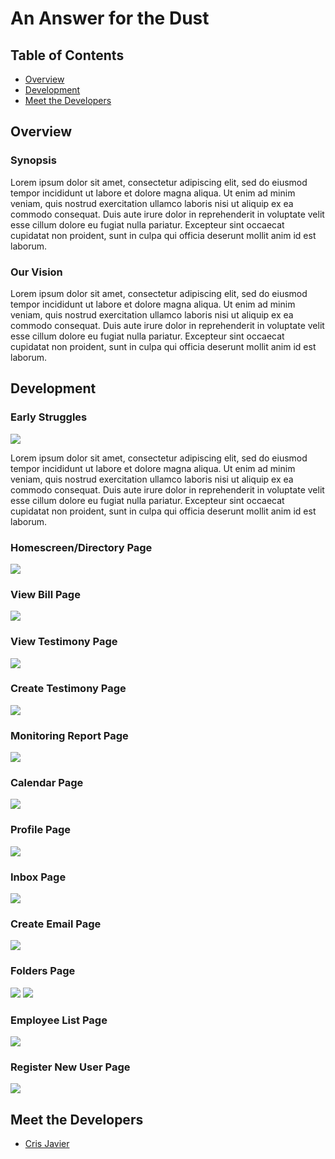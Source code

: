 # An Answer for the Dust

## Table of Contents
- [Overview](#overview)
- [Development](#development)
- [Meet the Developers](#meet-the-developers)


## Overview

### Synopsis
Lorem ipsum dolor sit amet, consectetur adipiscing elit, sed do eiusmod tempor incididunt ut labore et dolore magna aliqua. Ut enim ad minim veniam, quis nostrud exercitation ullamco laboris nisi ut aliquip ex ea commodo consequat. Duis aute irure dolor in reprehenderit in voluptate velit esse cillum dolore eu fugiat nulla pariatur. Excepteur sint occaecat cupidatat non proident, sunt in culpa qui officia deserunt mollit anim id est laborum.

### Our Vision
Lorem ipsum dolor sit amet, consectetur adipiscing elit, sed do eiusmod tempor incididunt ut labore et dolore magna aliqua. Ut enim ad minim veniam, quis nostrud exercitation ullamco laboris nisi ut aliquip ex ea commodo consequat. Duis aute irure dolor in reprehenderit in voluptate velit esse cillum dolore eu fugiat nulla pariatur. Excepteur sint occaecat cupidatat non proident, sunt in culpa qui officia deserunt mollit anim id est laborum.

## Development

### Early Struggles

![](images/hidoe-legistracker-login.png)

Lorem ipsum dolor sit amet, consectetur adipiscing elit, sed do eiusmod tempor incididunt ut labore et dolore magna aliqua. Ut enim ad minim veniam, quis nostrud exercitation ullamco laboris nisi ut aliquip ex ea commodo consequat. Duis aute irure dolor in reprehenderit in voluptate velit esse cillum dolore eu fugiat nulla pariatur. Excepteur sint occaecat cupidatat non proident, sunt in culpa qui officia deserunt mollit anim id est laborum.

### Homescreen/Directory Page 

![](images/directory.png)

### View Bill Page

![](images/view-bill.png)

### View Testimony Page

![](images/hidoe-legistracker-viewtestimony.png)

### Create Testimony Page

![](images/create-testimony.png)

### Monitoring Report Page

![](images/monitoring-report.png)

### Calendar Page

![](images/calendar.png)

### Profile Page 

![](images/profile.png)

### Inbox Page 

![](images/inbox.png)

### Create Email Page

![](images/hidoe-legistracker-createEmail.png)

### Folders Page

![](images/add-folder.png)
![](images/bills-folder.png)

### Employee List Page

![](images/employee-list.png)

### Register New User Page

![](images/register-new-user.png)


## Meet the Developers

- [Cris Javier](https://crisjavier.github.io/)

